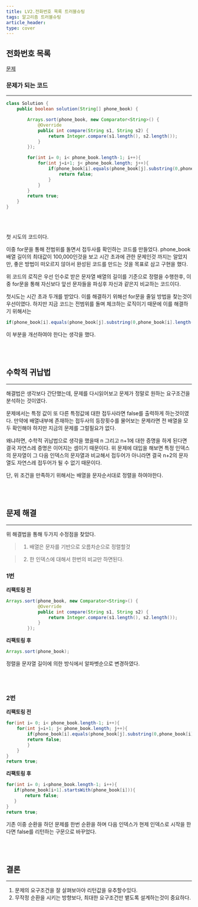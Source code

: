 ```yaml
---
title: LV2.전화번호 목록 트러블슈팅
tags: 알고리즘 트러블슈팅
article_header:
type: cover
---
```

## 전화번호 목록

[문제](https://school.programmers.co.kr/learn/courses/30/lessons/42577)


### 문제가 되는 코드

---


````java
class Solution {
    public boolean solution(String[] phone_book) {

        Arrays.sort(phone_book, new Comparator<String>() {
            @Override
            public int compare(String s1, String s2) {
                return Integer.compare(s1.length(), s2.length());
            }
        });

        for(int i= 0; i< phone_book.length-1; i++){
            for(int j=i+1; j< phone_book.length; j++){
                if(phone_book[i].equals(phone_book[j].substring(0,phone_book[i].length()))){
                    return false;
                }
            }
        }
        return true;
    }
}
````

<br><br>

첫 시도의 코드이다.

이중 for문을 통해 전범위를 돌면서 접두사를 확인하는 코드를 만들었다.
phone_book배열 길이의 최대값이 100,000인것을 보고 시간 초과에 관한 문제인것 까지는 알았지만, 좋은 방법이 떠오르지 않아서 완성된 코드를 만드는 것을
목표로 삼고 구현을 했다.

위 코드의 로직은 우선 인수로 받은 문자열 배열의 길이를 기준으로 정렬을 수행한후, 이중 for문을 통해 자신보다 앞선 문자들을 파싱후 자신과 같은지 비교하는 코드이다.

첫시도는 시간 초과 두개를 받았다. 이를 해결하기 위해선 for문을 줄일 방법을 찾는것이 우선이였다. 하지만 지금 코드는 전범위를 돌며 체크하는 로직이기 때문에 이를 해결하기
위해서는

````java
if(phone_book[i].equals(phone_book[j].substring(0,phone_book[i].length())))
````

이 부분을 개선하여야 한다는 생각을 했다.

<br><br>

## 수학적 귀납법

---

해결법은 생각보다 간단했는데, 문제를 다시읽어보고 문제가 정말로 원하는 요구조건을 분석하는 것이였다.

문제에서는 특정 값이 또 다른 특정값에 대한 접두사라면 false를 출력하게 하는것이였다. 만약에 배열내부에 존재하는 접두사의 등장횟수를 물어보는 문제라면 전 배열을
모두 확인해야 하지만 지금의 문제를 그럴필요가 없다.

왜냐하면, 수학적 귀납법으로 생각을 했을때 n 그리고 n+1에 대한 증명을 하게 된다면 결국 자연스레 증명은 이어지는 셈이기 때문이다. 위 문제에 대입을 해보면 특정
인덱스의 문자열이 그 다음 인덱스의 문자열과 비교해서 접두어가 아니라면 결국 n+2의 문자열도 자연스레 접두어가 될 수 없기 때문이다.

단, 위 조건을 만족하기 위해서는 배열을 문자순서대로 정렬을 하여야한다.

<br><br>

## 문제 해결

---

위 해결법을 통해 두가지 수정점을 찾았다.

> 1. 배열은 문자를 기반으로 오름차순으로 정렬할것

> 2. 한 인덱스에 대해서 한번의 비교만 하면된다.


### 1번

**리팩토링 전**
````java
Arrays.sort(phone_book, new Comparator<String>() {
            @Override
            public int compare(String s1, String s2) {
                return Integer.compare(s1.length(), s2.length());
            }
        });
````

**리팩토링 후**
````java
Arrays.sort(phone_book);
````

정렬을 문자열 길이에 의한 방식에서 알파벳순으로 변경하였다.

<br><br>

### 2번

**리팩토링 전**
````java
for(int i= 0; i< phone_book.length-1; i++){
    for(int j=i+1; j< phone_book.length; j++){
        if(phone_book[i].equals(phone_book[j].substring(0,phone_book[i].length()))){
        return false;
        }
    }
}
return true;
````

**리팩토링 후**
````java
for(int i= 0; i<phone_book.length-1; i++){
   if(phone_book[i+1].startsWith(phone_book[i])){
       return false;
   }
}
return true;
 ````

기존 이중 순환을 하던 문제를 한번 순환을 하며 다음 인덱스가 현제 인덱스로 시작을 한다면 false를 리턴하는 구문으로 바꾸었다.


<br><br>

## 결론

---

1. 문제의 요구조건을 잘 살펴보아야 리턴값을 유추할수있다.
2. 무작정 순환을 시키는 방향보다, 최대한 요구조건만 뱉도록 설계하는것이 중요하다.









